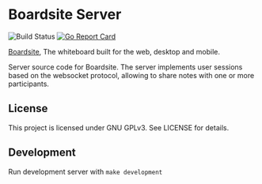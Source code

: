 # Boardsite Server
![Build Status](https://github.com/heat1q/boardsite/workflows/Boardsite%20CI/badge.svg)
[![Go Report Card](https://goreportcard.com/badge/github.com/heat1q/boardsite)](https://goreportcard.com/report/github.com/heat1q/boardsite)

[Boardsite](https://github.com/Andyomat/boardsite-web), The whiteboard built for the web, desktop and mobile.

Server source code for Boardsite. The server implements user sessions based on the websocket protocol, allowing to share notes with one or more participants.

## License
This project is licensed under GNU GPLv3. See LICENSE for details.

## Development
Run development server with ```make development```

